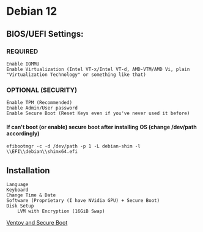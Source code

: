 # Debian 12

## BIOS/UEFI Settings:

### REQUIRED

    Enable IOMMU
    Enable Virtualization (Intel VT-x/Intel VT-d, AMD-VTM/AMD Vi, plain "Virtualization Technology" or something like that)

### OPTIONAL (SECURITY)

    Enable TPM (Recommended)
    Enable Admin/User password
    Enable Secure Boot (Reset Keys even if you've never used it before)

#### If can't boot (or enable) secure boot after installing OS (change /dev/path accordingly)

    efibootmgr -c -d /dev/path -p 1 -L debian-shim -l \\EFI\\debian\\shimx64.efi

## Installation

    Language
    Keyboard
    Change Time & Date
    Software (Proprietary (I have NVidia GPU) + Secure Boot)
    Disk Setup
        LVM with Encryption (16GiB Swap)

[Ventoy and Secure Boot](https://www.ventoy.net/en/doc_secure.html)
